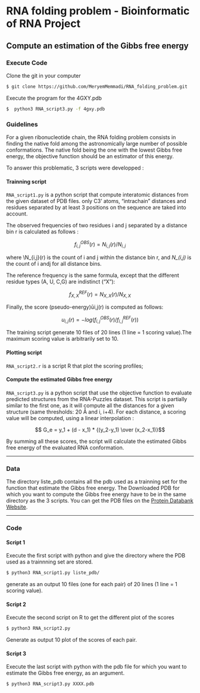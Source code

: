 # RNA folding problem - Bioinformatic of RNA Project
## Compute an estimation of the Gibbs free energy


### Execute Code

Clone the git in your computer

```bash
$ git clone https://github.com/MeryemMemmadi/RNA_folding_problem.git
```

Execute the program for the 4GXY.pdb
```bash
$  python3 RNA_script3.py -f 4gxy.pdb
```

### Guidelines
For a given ribonucleotide chain, the RNA folding problem consists in finding the native fold
among the astronomically large number of possible conformations. The native fold being the
one with the lowest Gibbs free energy, the objective function should be an estimator of this
energy.


To answer this problematic, 3 scripts were developped :

#### Trainning script 

``RNA_script1.py`` is a python script that compute interatomic distances from the given dataset of PDB files. only C3’ atoms, “intrachain” distances and residues separated 
by at least 3 positions on the sequence are taked into account.

The observed frequencies of two residues i and j separated by a distance bin r is calculated as follows : 

$$ f_{i,j} ^{OBS}(r) = { N_{i,j}(r) / N_{i,j} } $$

where \N_{i,j}(r) is the count of i and j within the distance bin r, and *N_(i,j)* is the count of i andj for all distance bins.

The reference frequency is the same formula, except that the different residue types (A, U, C,G) are indistinct (“X”):

$$ f_{X,X} ^{REF}(r) = { N_{X,X}(r) / N_{X,X}} $$

Finally, the score (pseudo-energy)ūi,j(r) is computed as follows:

$$ u_{i,j}(r) = { -log \left( f _{i,j} ^{OBS}(r) / f_{i,j} ^{REF}(r) \right) } $$

The training script generate 10 files of 20 lines (1 line = 1 scoring value).The maximum scoring value is arbitrarily set to 10.


#### Plotting script

``RNA_script2.r`` is a  script R that plot the scoring profiles;


#### Compute the estimated Gibbs free energy

``RNA_script3.py`` is a python script that use the objective function to evaluate predicted structures from the RNA-Puzzles dataset. This script is partially 
similar to the first one, as it will compute all the distances for a given structure (same thresholds: 20 Å and i, i+4). For each distance, a scoring value will
be computed, using a linear interpolation :

$$ G_e = y_1 + (d - x_1) * {(y_2-y_1) \over (x_2-x_1)}$$

By summing all these scores, the script will calculate the estimated Gibbs free energy of the evaluated RNA conformation.

---


### Data
The directory liste_pdb contains all the pdb used as a trainning set for the function that estimate the Gibbs free energy.
The Downloaded PDB for which you want to compute the Gibbs free energy have to be in the same directory as the 3 scripts.
You can get the PDB files on the [Protein Databank Website](https://www.rcsb.org/).


---
### Code

#### Script 1 
Execute the first script with python and give the directory where the PDB used as a trainnning set are stored.

```bash
$ python3 RNA_script1.py liste_pdb/
```
generate as an output 10 files (one for each pair) of 20 lines (1 line = 1 scoring value).

#### Script 2 
Execute the second script on R to get the different plot of the scores

```bash
$ python3 RNA_script2.py
```
Generate as output 10 plot of the scores of each pair.

#### Script 3 
Execute the last script with python with the pdb file for which you want to estimate the Gibbs free energy, as an argument. 

```bash
$ python3 RNA_script3.py XXXX.pdb
```



